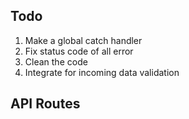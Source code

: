 ## Todo
1. Make a global catch handler
2. Fix status code of all error
3. Clean the code
4. Integrate for incoming data validation

## API Routes
<!-- AUTH ROUTES  -->

<!-- TURF CAPTAIN SIGN-IN -->
<!-- http://localhost:8500/api/auth/turf-captain/sign-in -->

<!-- TURF CAPTAIN SIGN-UP -->
<!-- http://localhost:8500/api/auth/turf-captain/sign-up -->

<!-- {
	"fullName": "anujnema",
	"username": "anujnema",
	"email": "anujnema@gmail.com",
	"password": "anujnema"
} -->

<!-- TURF CAPTAIN SIGN-IN -->
<!-- http://localhost:8500/api/auth/turf-captain/sign-in -->

<!-- TURF CAPTAIN SIGN-UP -->
<!-- http://localhost:8500/api/auth/turf-captain/sign-up -->

<!-- EDIT TURF-CAPTAIN -->
<!-- http://localhost:8500/api/turf-captain/edit -->

<!-- REGISTER TURF -->
<!-- http://localhost:8500/api/turf-captain/register-turf -->

<!-- CREATEBOOKING BY USER -->
<!-- http://localhost:8500/api/user/create-booking -->

<!-- CONFIRM BOOKING -->
<!-- http://localhost:8500/api/turf-captain/clsx98h1o00017399ag69v4hs/confirm-booking -->

<!-- DEV -->
<!-- http://localhost:8500/api/dev/get-all-tcs -->